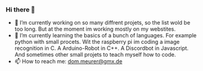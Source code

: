 ### Hi there 👋

<!--
**DMeurer/DMeurer** is a ✨ _special_ ✨ repository because its `README.md` (this file) appears on your GitHub profile.

Here are some ideas to get you started:

- 🔭 I’m currently working on ...
- 🌱 I’m currently learning ...
- 👯 I’m looking to collaborate on ...
- 🤔 I’m looking for help with ...
- 💬 Ask me about ...
- 📫 How to reach me: ...
- 😄 Pronouns: ...
- ⚡ Fun fact: ...
-->

- 🔭 I’m currently working on so many diffrent projets, so the list wold be too long. But at the moment im working mostly on my webstites.
- 🌱 I’m currently learning the basics of a bunch of languages. For example python with small procets. Wit the raspberry pi im coding a image recognition in C. A Arduino-Robot in C++. A Discordbot in Javascript. And sometimes other small projets to teach myself how to code.
- 📫 How to reach me: dom.meurer@gmx.de
